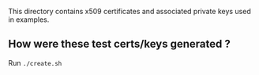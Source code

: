 This directory contains x509 certificates and associated private keys used in
examples.

How were these test certs/keys generated ?
------------------------------------------
Run `./create.sh`
